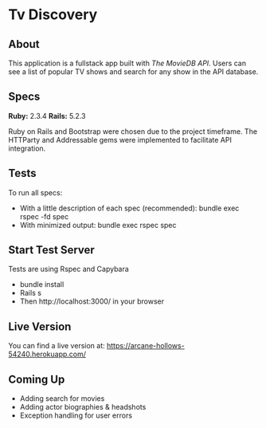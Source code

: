 # Tv Discovery

## About

This application is a fullstack app built with *The MovieDB API*. Users can see a list of popular TV shows and search for any show in the API database.

## Specs

**Ruby:** 2.3.4
**Rails:** 5.2.3

Ruby on Rails and Bootstrap were chosen due to the project timeframe. The HTTParty and Addressable gems were implemented to facilitate API integration.

## Tests

To run all specs:

 - With a little description of each spec (recommended): bundle exec rspec -fd spec
 - With minimized output: bundle exec rspec spec

## Start Test Server

Tests are using Rspec and Capybara

 - bundle install
 - Rails s
 - Then http://localhost:3000/ in your browser


## Live Version

You can find a live version at: https://arcane-hollows-54240.herokuapp.com/

## Coming Up

 - Adding search for movies
 - Adding actor biographies & headshots 
 - Exception handling for user errors

